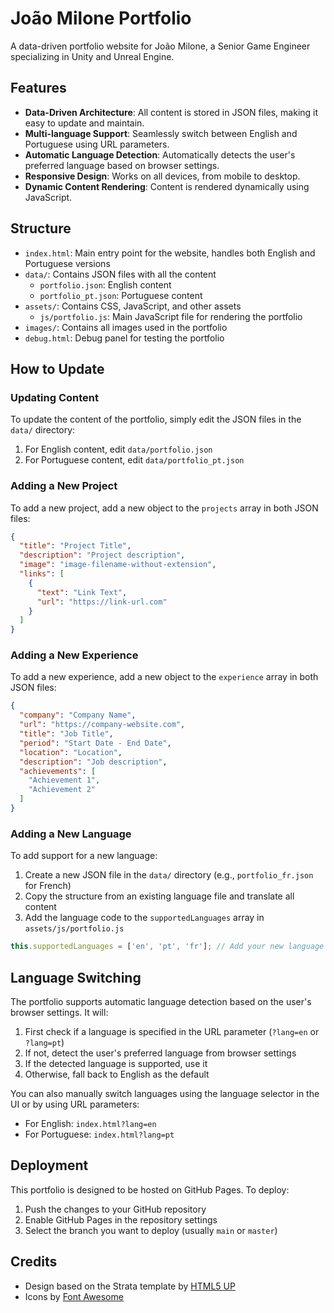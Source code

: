 # João Milone Portfolio

A data-driven portfolio website for João Milone, a Senior Game Engineer specializing in Unity and Unreal Engine.

## Features

- **Data-Driven Architecture**: All content is stored in JSON files, making it easy to update and maintain.
- **Multi-language Support**: Seamlessly switch between English and Portuguese using URL parameters.
- **Automatic Language Detection**: Automatically detects the user's preferred language based on browser settings.
- **Responsive Design**: Works on all devices, from mobile to desktop.
- **Dynamic Content Rendering**: Content is rendered dynamically using JavaScript.

## Structure

- `index.html`: Main entry point for the website, handles both English and Portuguese versions
- `data/`: Contains JSON files with all the content
  - `portfolio.json`: English content
  - `portfolio_pt.json`: Portuguese content
- `assets/`: Contains CSS, JavaScript, and other assets
  - `js/portfolio.js`: Main JavaScript file for rendering the portfolio
- `images/`: Contains all images used in the portfolio
- `debug.html`: Debug panel for testing the portfolio

## How to Update

### Updating Content

To update the content of the portfolio, simply edit the JSON files in the `data/` directory:

1. For English content, edit `data/portfolio.json`
2. For Portuguese content, edit `data/portfolio_pt.json`

### Adding a New Project

To add a new project, add a new object to the `projects` array in both JSON files:

```json
{
  "title": "Project Title",
  "description": "Project description",
  "image": "image-filename-without-extension",
  "links": [
    {
      "text": "Link Text",
      "url": "https://link-url.com"
    }
  ]
}
```

### Adding a New Experience

To add a new experience, add a new object to the `experience` array in both JSON files:

```json
{
  "company": "Company Name",
  "url": "https://company-website.com",
  "title": "Job Title",
  "period": "Start Date - End Date",
  "location": "Location",
  "description": "Job description",
  "achievements": [
    "Achievement 1",
    "Achievement 2"
  ]
}
```

### Adding a New Language

To add support for a new language:

1. Create a new JSON file in the `data/` directory (e.g., `portfolio_fr.json` for French)
2. Copy the structure from an existing language file and translate all content
3. Add the language code to the `supportedLanguages` array in `assets/js/portfolio.js`

```javascript
this.supportedLanguages = ['en', 'pt', 'fr']; // Add your new language code here
```

## Language Switching

The portfolio supports automatic language detection based on the user's browser settings. It will:

1. First check if a language is specified in the URL parameter (`?lang=en` or `?lang=pt`)
2. If not, detect the user's preferred language from browser settings
3. If the detected language is supported, use it
4. Otherwise, fall back to English as the default

You can also manually switch languages using the language selector in the UI or by using URL parameters:

- For English: `index.html?lang=en`
- For Portuguese: `index.html?lang=pt`

## Deployment

This portfolio is designed to be hosted on GitHub Pages. To deploy:

1. Push the changes to your GitHub repository
2. Enable GitHub Pages in the repository settings
3. Select the branch you want to deploy (usually `main` or `master`)

## Credits

- Design based on the Strata template by [HTML5 UP](https://html5up.net/)
- Icons by [Font Awesome](https://fontawesome.com/) 